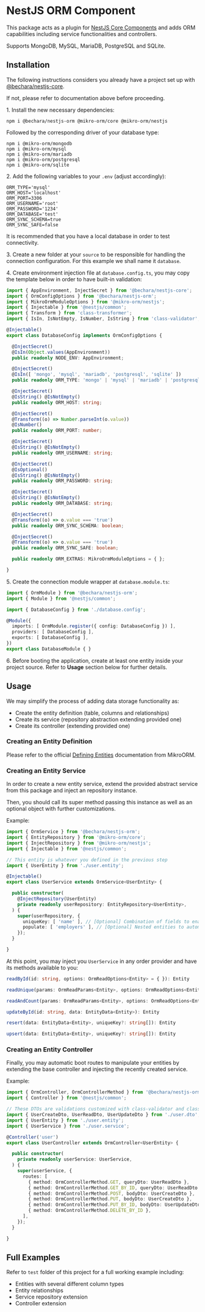 # NestJS ORM Component

This package acts as a plugin for [NestJS Core Components](https://github.com/etienne-bechara/nestjs-core) and adds ORM capabilities including service functionalities and controllers.

Supports MongoDB, MySQL, MariaDB, PostgreSQL and SQLite.

## Installation

The following instructions considers you already have a project set up with [@bechara/nestjs-core](https://www.npmjs.com/package/@bechara/nestjs-core).

If not, please refer to documentation above before proceeding.


1\. Install the new necessary dependencies:

```
npm i @bechara/nestjs-orm @mikro-orm/core @mikro-orm/nestjs
```

Followed by the corresponding driver of your database type:

```
npm i @mikro-orm/mongodb
npm i @mikro-orm/mysql
npm i @mikro-orm/mariadb
npm i @mikro-orm/postgresql
npm i @mikro-orm/sqlite
```


2\. Add the following variables to your `.env` (adjust accordingly):

```
ORM_TYPE='mysql'
ORM_HOST='localhost'
ORM_PORT=3306
ORM_USERNAME='root'
ORM_PASSWORD='1234'
ORM_DATABASE='test'
ORM_SYNC_SCHEMA=true
ORM_SYNC_SAFE=false
```

It is recommended that you have a local database in order to test connectivity.


3\. Create a new folder at your `source` to be responsible for handling the connection configuration. For this example we shall name it `database`.


4\. Create environment injection file at `database.config.ts`, you may copy the template below in order to have built-in validation:

```ts
import { AppEnvironment, InjectSecret } from '@bechara/nestjs-core';
import { OrmConfigOptions } from '@bechara/nestjs-orm';
import { MikroOrmModuleOptions } from '@mikro-orm/nestjs';
import { Injectable } from '@nestjs/common';
import { Transform } from 'class-transformer';
import { IsIn, IsNotEmpty, IsNumber, IsString } from 'class-validator';

@Injectable()
export class DatabaseConfig implements OrmConfigOptions {

  @InjectSecret()
  @IsIn(Object.values(AppEnvironment))
  public readonly NODE_ENV: AppEnvironment;

  @InjectSecret()
  @IsIn([ 'mongo', 'mysql', 'mariadb', 'postgresql', 'sqlite' ])
  public readonly ORM_TYPE: 'mongo' | 'mysql' | 'mariadb' | 'postgresql' | 'sqlite';

  @InjectSecret()
  @IsString() @IsNotEmpty()
  public readonly ORM_HOST: string;

  @InjectSecret()
  @Transform((o) => Number.parseInt(o.value))
  @IsNumber()
  public readonly ORM_PORT: number;

  @InjectSecret()
  @IsString() @IsNotEmpty()
  public readonly ORM_USERNAME: string;

  @InjectSecret()
  @IsOptional()
  @IsString() @IsNotEmpty()
  public readonly ORM_PASSWORD: string;

  @InjectSecret()
  @IsString() @IsNotEmpty()
  public readonly ORM_DATABASE: string;

  @InjectSecret()
  @Transform((o) => o.value === 'true')
  public readonly ORM_SYNC_SCHEMA: boolean;

  @InjectSecret()
  @Transform((o) => o.value === 'true')
  public readonly ORM_SYNC_SAFE: boolean;

  public readonly ORM_EXTRAS: MikroOrmModuleOptions = { };

}
```

5\. Create the connection module wrapper at `database.module.ts`:

```ts
import { OrmModule } from '@bechara/nestjs-orm';
import { Module } from '@nestjs/common';

import { DatabaseConfig } from './database.config';

@Module({
  imports: [ OrmModule.register({ config: DatabaseConfig }) ],
  providers: [ DatabaseConfig ],
  exports: [ DatabaseConfig ],
})
export class DatabaseModule { }
```

6\. Before booting the application, create at least one entity inside your project source. Refer to **Usage** section below for further details.


## Usage

We may simplify the process of adding data storage functionality as:
- Create the entity definition (table, columns and relationships)
- Create its service (repository abstraction extending provided one)
- Create its controller (extending provided one)

### Creating an Entity Definition

Please refer to the official [Defining Entities](https://mikro-orm.io/docs/defining-entities) documentation from MikroORM.

### Creating an Entity Service

In order to create a new entity service, extend the provided abstract service from this package and inject an repository instance.

Then, you should call its super method passing this instance as well as an optional object with further customizations.

Example:

```ts
import { OrmService } from '@bechara/nestjs-orm';
import { EntityRepository } from '@mikro-orm/core';
import { InjectRepository } from '@mikro-orm/nestjs';
import { Injectable } from '@nestjs/common';

// This entity is whatever you defined in the previous step 
import { UserEntity } from './user.entity';

@Injectable()
export class UserService extends OrmService<UserEntity> {

  public constructor(
    @InjectRepository(UserEntity)
    private readonly userRepository: EntityRepository<UserEntity>,
  ) {
    super(userRepository, {
      uniqueKey: [ 'name' ], // [Optional] Combination of fields to enable entity update instead of requiring ID
      populate: [ 'employers' ], // [Optional] Nested entities to automatic populate
    });
  }

}
```

At this point, you may inject you `UserService` in any order provider and have its methods available to you:
```ts
readById(id: string, options: OrmReadOptions<Entity> = { }): Entity

readUnique(params: OrmReadParams<Entity>, options: OrmReadOptions<Entity> = { }): Entity

readAndCount(params: OrmReadParams<Entity>, options: OrmReadOptions<Entity> = { }): OrmPaginatedResponse<Entity>

updateById(id: string, data: EntityData<Entity>): Entity

resert(data: EntityData<Entity>, uniqueKey?: string[]): Entity 

upsert(data: EntityData<Entity>, uniqueKey?: string[]): Entity
```

### Creating an Entity Controller

Finally, you may automatic boot routes to manipulate your entities by extending the base controller and injecting the recently created service.

Example:

```ts
import { OrmController, OrmControllerMethod } from '@bechara/nestjs-orm';
import { Controller } from '@nestjs/common';

// These DTOs are validations customized with class-validator and class-transformer
import { UserCreateDto, UserReadDto, UserUpdateDto } from './user.dto';
import { UserEntity } from './user.entity';
import { UserService } from './user.service';

@Controller('user')
export class UserController extends OrmController<UserEntity> {

  public constructor(
    private readonly userService: UserService,
  ) {
    super(userService, {
      routes: [
        { method: OrmControllerMethod.GET, queryDto: UserReadDto },
        { method: OrmControllerMethod.GET_BY_ID, queryDto: UserReadDto },
        { method: OrmControllerMethod.POST, bodyDto: UserCreateDto },
        { method: OrmControllerMethod.PUT, bodyDto: UserCreateDto },
        { method: OrmControllerMethod.PUT_BY_ID, bodyDto: UserUpdateDto },
        { method: OrmControllerMethod.DELETE_BY_ID },
      ],
    });
  }

}
```


## Full Examples

Refer to `test` folder of this project for a full working example including:
- Entities with several different column types
- Entity relationships
- Service repository extension
- Controller extension
